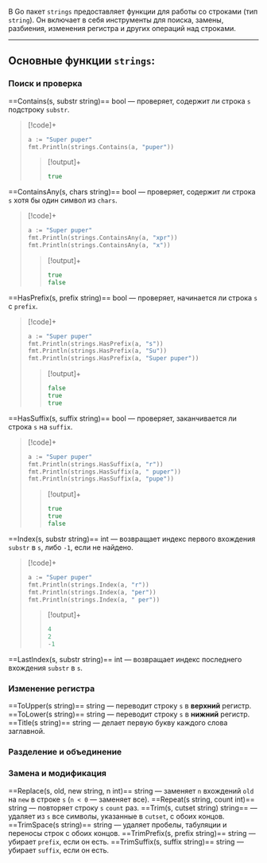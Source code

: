 В Go пакет `strings` предоставляет функции для работы со строками (тип `string`). Он включает в себя инструменты для поиска, замены, разбиения, изменения регистра и других операций над строками.

---
## Основные функции `strings`:
### Поиск и проверка
==Contains(s, substr string)== bool — проверяет, содержит ли строка `s` подстроку `substr`.

> [!code]+
> ```go
> a := "Super puper"  
> fmt.Println(strings.Contains(a, "puper"))
> ```
> > [!output]+
> > ```go
> > true
> > ```

==ContainsAny(s, chars string)== bool — проверяет, содержит ли строка `s` хотя бы один символ из `chars`.

> [!code]+
> ```go
> a := "Super puper"  
> fmt.Println(strings.ContainsAny(a, "xpr"))  
> fmt.Println(strings.ContainsAny(a, "x"))
> ```
> > [!output]+
> > ```go
> > true
> > false
> > ```

==HasPrefix(s, prefix string)== bool — проверяет, начинается ли строка `s` с `prefix`.

> [!code]+
> ```go
> a := "Super puper"  
> fmt.Println(strings.HasPrefix(a, "s"))  
> fmt.Println(strings.HasPrefix(a, "Su"))  
> fmt.Println(strings.HasPrefix(a, "Super puper"))
> ```
> > [!output]+
> > ```go
> > false
> > true
> > true
> > ```

==HasSuffix(s, suffix string)== bool — проверяет, заканчивается ли строка `s` на `suffix`.

> [!code]+
> ```go
> a := "Super puper"  
> fmt.Println(strings.HasSuffix(a, "r"))  
> fmt.Println(strings.HasSuffix(a, " puper"))  
> fmt.Println(strings.HasSuffix(a, "pupe"))
> ```
> > [!output]+
> > ```go
> > true
> > true
> > false
> > ```

==Index(s, substr string)== int — возвращает индекс первого вхождения `substr` в `s`, либо `-1`, если не найдено.

> [!code]+
> ```go
> a := "Super puper"  
> fmt.Println(strings.Index(a, "r"))  
> fmt.Println(strings.Index(a, "per"))  
> fmt.Println(strings.Index(a, " per"))
> ```
> > [!output]+
> > ```go
> > 4
> > 2
> > -1
> > ```

==LastIndex(s, substr string)== int — возвращает индекс последнего вхождения `substr` в `s`.

### Изменение регистра
==ToUpper(s string)== string — переводит строку `s` в **верхний** регистр.
==ToLower(s string)== string — переводит строку `s` в **нижний** регистр.
==Title(s string)== string — делает первую букву каждого слова заглавной.

### Разделение и объединение

### Замена и модификация
==Replace(s, old, new string, n int)== string — заменяет `n` вхождений `old` на `new` в строке `s` (`n < 0` — заменяет все).
==Repeat(s string, count int)== string — повторяет строку `s` `count` раз.
==Trim(s, cutset string) string== — удаляет из `s` все символы, указанные в `cutset`, с обоих концов.
==TrimSpace(s string)== string — удаляет пробелы, табуляции и переносы строк с обоих концов.
==TrimPrefix(s, prefix string)== string — убирает `prefix`, если он есть.
==TrimSuffix(s, suffix string)== string — убирает `suffix`, если он есть.